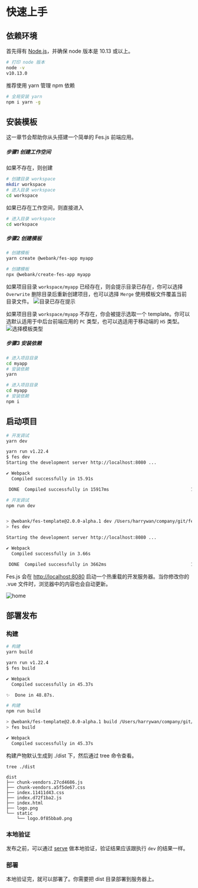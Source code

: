 # 快速上手

## 依赖环境
首先得有 [Node.js](https://nodejs.org/)，并确保 node 版本是 10.13 或以上。
```bash
# 打印 node 版本
node -v
v10.13.0
```
推荐使用 yarn 管理 npm 依赖
```bash
# 全局安装 yarn
npm i yarn -g
```

## 安装模板

这一章节会帮助你从头搭建一个简单的 Fes.js 前端应用。

##### 步骤1 创建工作空间     
如果不存在，则创建
```bash
# 创建目录 workspace
mkdir workspace
# 进入目录 workspace
cd workspace
```
如果已存在工作空间，则直接进入
```bash
# 进入目录 workspace
cd workspace
```

##### 步骤2 创建模板
<CodeGroup>
  <CodeGroupItem title="YARN" active>

```bash
# 创建模板
yarn create @webank/fes-app myapp
```

  </CodeGroupItem>

  <CodeGroupItem title="NPM">

```bash
# 创建模板
npx @webank/create-fes-app myapp
```

  </CodeGroupItem>
</CodeGroup>


如果项目目录 `workspace/myapp` 已经存在，则会提示目录已存在，你可以选择 `Overwrite` 删除目录后重新创建项目，也可以选择 `Merge` 使用模板文件覆盖当前目录文件。
![目录已存在提示](/pickTemplateTip.png)

如果项目目录 `workspace/myapp` 不存在，你会被提示选取一个 template。你可以选默认适用于中后台前端应用的 `PC` 类型，也可以选适用于移动端的 `H5` 类型。    
![选择模板类型](/pickTemplate.png)

##### 步骤3 安装依赖
<CodeGroup>
  <CodeGroupItem title="YARN" active>

```bash
# 进入项目目录
cd myapp
# 安装依赖
yarn 
```

  </CodeGroupItem>

  <CodeGroupItem title="NPM">

```bash
# 进入项目目录
cd myapp
# 安装依赖
npm i 
```

  </CodeGroupItem>
</CodeGroup>

##  启动项目
<CodeGroup>
  <CodeGroupItem title="YARN" active>

```bash
# 开发调试
yarn dev

yarn run v1.22.4
$ fes dev
Starting the development server http://localhost:8080 ...

✔ Webpack
  Compiled successfully in 15.91s

 DONE  Compiled successfully in 15917ms                               11:17:08 AM
```

  </CodeGroupItem>

  <CodeGroupItem title="NPM">

```bash
# 开发调试
npm run dev


> @webank/fes-template@2.0.0-alpha.1 dev /Users/harrywan/company/git/fes.js/packages/fes-template
> fes dev

Starting the development server http://localhost:8080 ...

✔ Webpack
  Compiled successfully in 3.66s

 DONE  Compiled successfully in 3662ms                                11:17:46 AM
```

  </CodeGroupItem>
</CodeGroup>


Fes.js 会在 [http://localhost:8080](http://localhost:8080) 启动一个热重载的开发服务器。当你修改你的 .vue 文件时，浏览器中的内容也会自动更新。

![home](/home.png)


## 部署发布

### 构建
<CodeGroup>
  <CodeGroupItem title="YARN" active>

```bash
# 构建
yarn build

yarn run v1.22.4
$ fes build

✔ Webpack
  Compiled successfully in 45.37s

✨  Done in 48.87s.
```

  </CodeGroupItem>

  <CodeGroupItem title="NPM">

```bash
# 构建
npm run build

> @webank/fes-template@2.0.0-alpha.1 build /Users/harrywan/company/git/fes.js/packages/fes-template
> fes build

✔ Webpack
  Compiled successfully in 45.37s
```

  </CodeGroupItem>
</CodeGroup>

构建产物默认生成到 ./dist 下，然后通过 tree 命令查看。
```base
tree ./dist

dist
├── chunk-vendors.27cd4686.js
├── chunk-vendors.a5f5de67.css
├── index.11411d43.css
├── index.d72f1ba2.js
├── index.html
├── logo.png
└── static
    └── logo.0f85bba0.png
```

### 本地验证
发布之前，可以通过 [serve](https://github.com/vercel/serve) 做本地验证，验证结果应该跟执行 `dev` 的结果一样。


### 部署
本地验证完，就可以部署了。你需要把 dist 目录部署到服务器上。